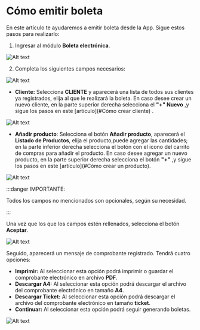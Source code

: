 # Cómo emitir boleta

En este artículo te ayudaremos a emitir boleta desde la App. Sigue estos pasos para realizarlo:

1. Ingresar al módulo **Boleta electrónica**.

![Alt text](img/boleta.jpg)

2. Completa los siguientes campos necesarios:

![Alt text](img/app_boleta.jpeg)

- **Cliente:** Selecciona **CLIENTE** y aparecerá una lista de todos sus clientes ya registrados, elija al que le realizará la boleta. En caso desee crear un nuevo cliente, en la parte superior derecha selecciona el **"+" Nuevo** ,y sigue los pasos en este [artículo](#Cómo crear cliente) .

![Alt text](img/app_cliente.jpeg)

- **Añadir producto**: Selecciona el botón **Añadir producto**, aparecerá el **Listado de Productos**, elija el producto,puede agregar las cantidades; en la parte inferior derecha selecciona el botón con el icono del carrito de compras para añadir el producto. En caso desee agregar un nuevo producto, en la parte superior derecha selecciona el botón **"+"** ,y sigue los pasos en este [artículo](#Cómo crear un producto).

![Alt text](img/app_productos.jpeg)

:::danger IMPORTANTE:

Todos los campos no mencionados son opcionales, según su necesidad.

:::

Una vez que los que los campos estén rellenados, selecciona el botón **Aceptar**.

![Alt text](img/app_final2.jpeg)

Seguido, aparecerá un mensaje de comprobante registrado. Tendrá cuatro opciones:

- **Imprimir:** Al seleccionar esta opción podrá imprimir o guardar el comprobante electrónico en archivo **PDF**.
- **Descargar A4:** Al seleccionar esta opción podrá descargar el archivo del comprobante electrónico en tamaño **A4**.
- **Descargar Ticket:** Al seleccionar esta opción podrá descargar el archivo del comprobante electrónico en tamaño **ticket**.
- **Continuar:** Al seleccionar esta opción podrá seguir generando boletas.

![Alt text](img/app_final2.jpeg)

